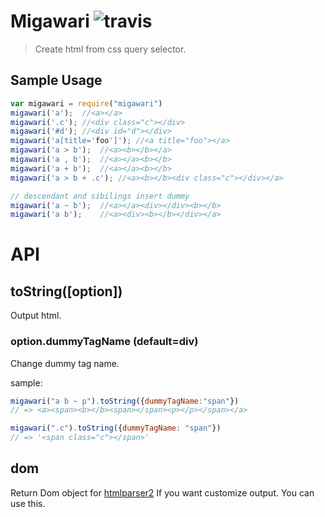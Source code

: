 # Migawari ![travis](https://travis-ci.org/suisho/migawari.svg)

> Create html from css query selector.

## Sample Usage

```js
var migawari = require("migawari")
migawari('a');	//<a></a>
migawari('.c');	//<div class="c"></div>
migawari('#d');	//<div id="d"></div>
migawari('a[title='foo']');	//<a title="foo"></a>
migawari('a > b');	//<a><b></b></a>
migawari('a , b');	//<a></a><b></b>
migawari('a + b');	//<a></a><b></b>
migawari('a > b + .c');	//<a><b></b><div class="c"></div></a>

// descendant and sibilings insert dummy
migawari('a ~ b');	//<a></a><div></div><b></b>
migawari('a b');	//<a><div><b></b></div></a>


```

# API

## toString([option])

Output html.

### option.dummyTagName (default=div)

Change dummy tag name.

sample:

```js
migawari("a b ~ p").toString({dummyTagName:"span"})
// => <a><span><b></b><span></span><p></p></span></a>

migawari(".c").toString({dummyTagName: "span"})
// => '<span class="c"></span>'
```
## dom

Return Dom object for [htmlparser2](https://github.com/fb55/htmlparser2)
If you want customize output. You can use this.
